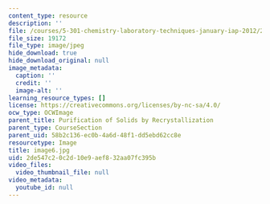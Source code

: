 ```yaml
---
content_type: resource
description: ''
file: /courses/5-301-chemistry-laboratory-techniques-january-iap-2012/2de547c20c2d10e9aef832aa07fc395b_image6.jpg
file_size: 19172
file_type: image/jpeg
hide_download: true
hide_download_original: null
image_metadata:
  caption: ''
  credit: ''
  image-alt: ''
learning_resource_types: []
license: https://creativecommons.org/licenses/by-nc-sa/4.0/
ocw_type: OCWImage
parent_title: Purification of Solids by Recrystallization
parent_type: CourseSection
parent_uid: 58b2c136-ec0b-4a6d-48f1-dd5ebd62cc8e
resourcetype: Image
title: image6.jpg
uid: 2de547c2-0c2d-10e9-aef8-32aa07fc395b
video_files:
  video_thumbnail_file: null
video_metadata:
  youtube_id: null
---
```

